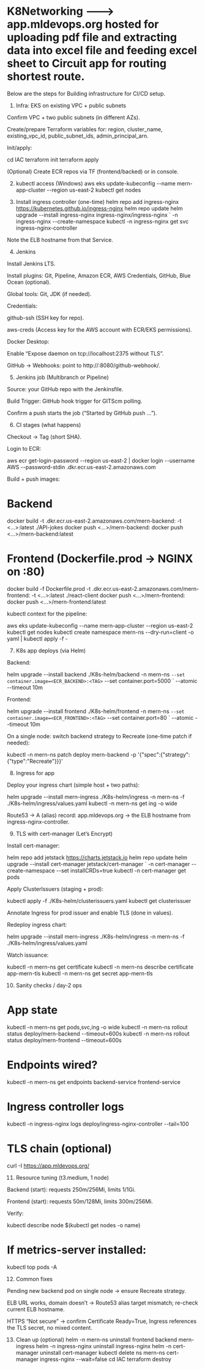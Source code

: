 ﻿# K8Networking  ---> app.mldevops.org hosted for uploading pdf file and extracting data into excel file and feeding excel sheet to Circuit app for routing shortest route.
Below are the steps for Building infrastructure for CI/CD setup.


1) Infra: EKS on existing VPC + public subnets

Confirm VPC + two public subnets (in different AZs).

Create/prepare Terraform variables for: region, cluster_name, existing_vpc_id, public_subnet_ids, admin_principal_arn.

Init/apply:

cd IAC
terraform init
terraform apply


(Optional) Create ECR repos via TF (frontend/backed) or in console.

2) kubectl access (Windows)
aws eks update-kubeconfig --name mern-app-cluster --region us-east-2
kubectl get nodes

3) Install ingress controller (one-time)
helm repo add ingress-nginx https://kubernetes.github.io/ingress-nginx
helm repo update
helm upgrade --install ingress-nginx ingress-nginx/ingress-nginx `
  -n ingress-nginx --create-namespace
kubectl -n ingress-nginx get svc ingress-nginx-controller


Note the ELB hostname from that Service.

4) Jenkins 

Install Jenkins LTS.

Install plugins: Git, Pipeline, Amazon ECR, AWS Credentials, GitHub, Blue Ocean (optional).

Global tools: Git, JDK (if needed).

Credentials:

github-ssh (SSH key for repo).

aws-creds (Access key for the AWS account with ECR/EKS permissions).

Docker Desktop:

Enable “Expose daemon on tcp://localhost:2375 without TLS”.

GitHub → Webhooks: point to http://<jenkins-host>:8080/github-webhook/.

5) Jenkins job (Multibranch or Pipeline)

Source: your GitHub repo with the Jenkinsfile.

Build Trigger: GitHub hook trigger for GITScm polling.

Confirm a push starts the job (“Started by GitHub push …”).

6) CI stages (what happens)

Checkout → Tag (short SHA).

Login to ECR:

aws ecr get-login-password --region us-east-2 | docker login --username AWS --password-stdin <acct>.dkr.ecr.us-east-2.amazonaws.com


Build + push images:

# Backend
docker build -t <acct>.dkr.ecr.us-east-2.amazonaws.com/mern-backend:<TAG> -t <...>:latest ./API-jokes
docker push <...>/mern-backend:<TAG>
docker push <...>/mern-backend:latest

# Frontend (Dockerfile.prod → NGINX on :80)
docker build -f Dockerfile.prod -t <acct>.dkr.ecr.us-east-2.amazonaws.com/mern-frontend:<TAG> -t <...>:latest ./react-client
docker push <...>/mern-frontend:<TAG>
docker push <...>/mern-frontend:latest


kubectl context for the pipeline:

aws eks update-kubeconfig --name mern-app-cluster --region us-east-2
kubectl get nodes
kubectl create namespace mern-ns --dry-run=client -o yaml | kubectl apply -f -

7) K8s app deploys (via Helm)

Backend:

helm upgrade --install backend ./K8s-helm/backend -n mern-ns `
  --set container.image=<ECR_BACKEND>:<TAG> `
  --set container.port=5000 `
  --atomic --timeout 10m


Frontend:

helm upgrade --install frontend ./K8s-helm/frontend -n mern-ns `
  --set container.image=<ECR_FRONTEND>:<TAG> `
  --set container.port=80 `
  --atomic --timeout 10m


On a single node: switch backend strategy to Recreate (one-time patch if needed):

kubectl -n mern-ns patch deploy mern-backend -p '{"spec":{"strategy":{"type":"Recreate"}}}'

8) Ingress for app

Deploy your ingress chart (simple host + two paths):

helm upgrade --install mern-ingress ./K8s-helm/ingress -n mern-ns -f ./K8s-helm/ingress/values.yaml
kubectl -n mern-ns get ing -o wide


Route53 → A (alias) record: app.mldevops.org → the ELB hostname from ingress-nginx-controller.

9) TLS with cert-manager (Let’s Encrypt)

Install cert-manager:

helm repo add jetstack https://charts.jetstack.io
helm repo update
helm upgrade --install cert-manager jetstack/cert-manager `
  -n cert-manager --create-namespace --set installCRDs=true
kubectl -n cert-manager get pods


Apply ClusterIssuers (staging + prod):

kubectl apply -f ./K8s-helm/clusterissuers.yaml
kubectl get clusterissuer


Annotate Ingress for prod issuer and enable TLS (done in values).

Redeploy ingress chart:

helm upgrade --install mern-ingress ./K8s-helm/ingress -n mern-ns -f ./K8s-helm/ingress/values.yaml


Watch issuance:

kubectl -n mern-ns get certificate
kubectl -n mern-ns describe certificate app-mern-tls
kubectl -n mern-ns get secret app-mern-tls

10) Sanity checks / day-2 ops
# App state
kubectl -n mern-ns get pods,svc,ing -o wide
kubectl -n mern-ns rollout status deploy/mern-backend --timeout=600s
kubectl -n mern-ns rollout status deploy/mern-frontend --timeout=600s

# Endpoints wired?
kubectl -n mern-ns get endpoints backend-service frontend-service

# Ingress controller logs
kubectl -n ingress-nginx logs deploy/ingress-nginx-controller --tail=100

# TLS chain (optional)
curl -I https://app.mldevops.org/

11) Resource tuning (t3.medium, 1 node)

Backend (start): requests 250m/256Mi, limits 1/1Gi.

Frontend (start): requests 50m/128Mi, limits 300m/256Mi.

Verify:

kubectl describe node $(kubectl get nodes -o name)
# If metrics-server installed:
kubectl top pods -A

12) Common fixes

Pending new backend pod on single node → ensure Recreate strategy.

ELB URL works, domain doesn’t → Route53 alias target mismatch; re-check current ELB hostname.

HTTPS “Not secure” → confirm Certificate Ready=True, Ingress references the TLS secret, no mixed content.

13) Clean up (optional)
helm -n mern-ns uninstall frontend backend mern-ingress
helm -n ingress-nginx uninstall ingress-nginx
helm -n cert-manager uninstall cert-manager
kubectl delete ns mern-ns cert-manager ingress-nginx --wait=false
cd IAC
terraform destroy

